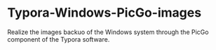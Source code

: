 # Typora-Windows-PicGo-images
Realize the images backuo of the Windows system through the PicGo component of the Typora software.

